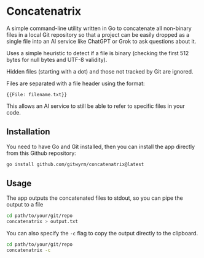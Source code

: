 # Concatenatrix

A simple command-line utility written in Go to concatenate all non-binary files in a local Git repository so that a project can be easily dropped as a single file into an AI service like ChatGPT or Grok to ask questions about it.

Uses a simple heuristic to detect if a file is binary (checking the first 512 bytes for null bytes and UTF-8 validity).

Hidden files (starting with a dot) and those not tracked by Git are ignored.

Files are separated with a file header using the format:

```
{{File: filename.txt}}
```

This allows an AI service to still be able to refer to specific files in your code.

## Installation

You need to have Go and Git installed, then you can install the app directly from this Github repository:

```bash
go install github.com/gitwyrm/concatenatrix@latest
```

## Usage

The app outputs the concatenated files to stdout, so you can pipe the output to a file

```bash
cd path/to/your/git/repo
concatenatrix > output.txt
```

You can also specify the `-c` flag to copy the output directly to the clipboard.

```bash
cd path/to/your/git/repo
concatenatrix -c
```